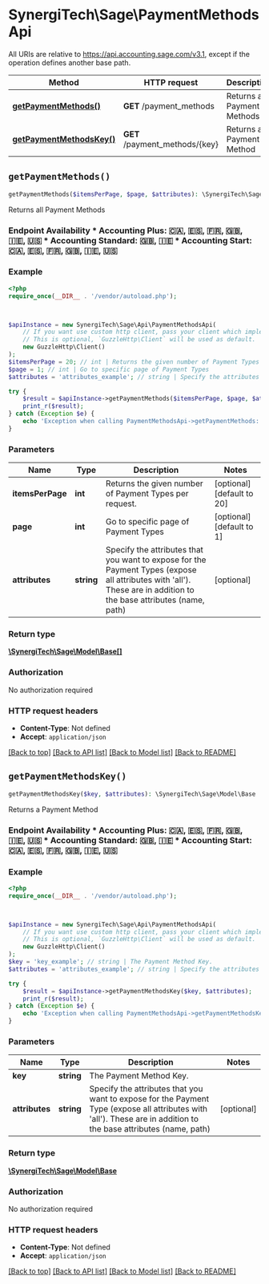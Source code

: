 # SynergiTech\Sage\PaymentMethodsApi

All URIs are relative to https://api.accounting.sage.com/v3.1, except if the operation defines another base path.

| Method | HTTP request | Description |
| ------------- | ------------- | ------------- |
| [**getPaymentMethods()**](PaymentMethodsApi.md#getPaymentMethods) | **GET** /payment_methods | Returns all Payment Methods |
| [**getPaymentMethodsKey()**](PaymentMethodsApi.md#getPaymentMethodsKey) | **GET** /payment_methods/{key} | Returns a Payment Method |


## `getPaymentMethods()`

```php
getPaymentMethods($itemsPerPage, $page, $attributes): \SynergiTech\Sage\Model\Base[]
```

Returns all Payment Methods

### Endpoint Availability  * Accounting Plus: 🇨🇦, 🇪🇸, 🇫🇷, 🇬🇧, 🇮🇪, 🇺🇸 * Accounting Standard: 🇬🇧, 🇮🇪 * Accounting Start: 🇨🇦, 🇪🇸, 🇫🇷, 🇬🇧, 🇮🇪, 🇺🇸

### Example

```php
<?php
require_once(__DIR__ . '/vendor/autoload.php');



$apiInstance = new SynergiTech\Sage\Api\PaymentMethodsApi(
    // If you want use custom http client, pass your client which implements `GuzzleHttp\ClientInterface`.
    // This is optional, `GuzzleHttp\Client` will be used as default.
    new GuzzleHttp\Client()
);
$itemsPerPage = 20; // int | Returns the given number of Payment Types per request.
$page = 1; // int | Go to specific page of Payment Types
$attributes = 'attributes_example'; // string | Specify the attributes that you want to expose for the Payment Types (expose all attributes with 'all'). These are in addition to the base attributes (name, path)

try {
    $result = $apiInstance->getPaymentMethods($itemsPerPage, $page, $attributes);
    print_r($result);
} catch (Exception $e) {
    echo 'Exception when calling PaymentMethodsApi->getPaymentMethods: ', $e->getMessage(), PHP_EOL;
}
```

### Parameters

| Name | Type | Description  | Notes |
| ------------- | ------------- | ------------- | ------------- |
| **itemsPerPage** | **int**| Returns the given number of Payment Types per request. | [optional] [default to 20] |
| **page** | **int**| Go to specific page of Payment Types | [optional] [default to 1] |
| **attributes** | **string**| Specify the attributes that you want to expose for the Payment Types (expose all attributes with &#39;all&#39;). These are in addition to the base attributes (name, path) | [optional] |

### Return type

[**\SynergiTech\Sage\Model\Base[]**](../Model/Base.md)

### Authorization

No authorization required

### HTTP request headers

- **Content-Type**: Not defined
- **Accept**: `application/json`

[[Back to top]](#) [[Back to API list]](../../README.md#endpoints)
[[Back to Model list]](../../README.md#models)
[[Back to README]](../../README.md)

## `getPaymentMethodsKey()`

```php
getPaymentMethodsKey($key, $attributes): \SynergiTech\Sage\Model\Base
```

Returns a Payment Method

### Endpoint Availability  * Accounting Plus: 🇨🇦, 🇪🇸, 🇫🇷, 🇬🇧, 🇮🇪, 🇺🇸 * Accounting Standard: 🇬🇧, 🇮🇪 * Accounting Start: 🇨🇦, 🇪🇸, 🇫🇷, 🇬🇧, 🇮🇪, 🇺🇸

### Example

```php
<?php
require_once(__DIR__ . '/vendor/autoload.php');



$apiInstance = new SynergiTech\Sage\Api\PaymentMethodsApi(
    // If you want use custom http client, pass your client which implements `GuzzleHttp\ClientInterface`.
    // This is optional, `GuzzleHttp\Client` will be used as default.
    new GuzzleHttp\Client()
);
$key = 'key_example'; // string | The Payment Method Key.
$attributes = 'attributes_example'; // string | Specify the attributes that you want to expose for the Payment Type (expose all attributes with 'all'). These are in addition to the base attributes (name, path)

try {
    $result = $apiInstance->getPaymentMethodsKey($key, $attributes);
    print_r($result);
} catch (Exception $e) {
    echo 'Exception when calling PaymentMethodsApi->getPaymentMethodsKey: ', $e->getMessage(), PHP_EOL;
}
```

### Parameters

| Name | Type | Description  | Notes |
| ------------- | ------------- | ------------- | ------------- |
| **key** | **string**| The Payment Method Key. | |
| **attributes** | **string**| Specify the attributes that you want to expose for the Payment Type (expose all attributes with &#39;all&#39;). These are in addition to the base attributes (name, path) | [optional] |

### Return type

[**\SynergiTech\Sage\Model\Base**](../Model/Base.md)

### Authorization

No authorization required

### HTTP request headers

- **Content-Type**: Not defined
- **Accept**: `application/json`

[[Back to top]](#) [[Back to API list]](../../README.md#endpoints)
[[Back to Model list]](../../README.md#models)
[[Back to README]](../../README.md)
